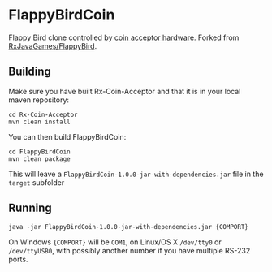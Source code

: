 FlappyBirdCoin
==============

Flappy Bird clone controlled by [coin acceptor hardware](https://github.com/RxTUDelft/Rx-Coin-Acceptor).
Forked from [RxJavaGames/FlappyBird](https://github.com/RxTUDelft/RxJavaGames/tree/master/FlappyBird).

## Building

Make sure you have built Rx-Coin-Acceptor and that it is in your local maven repository:

    cd Rx-Coin-Acceptor
    mvn clean install

You can then build FlappyBirdCoin:

    cd FlappyBirdCoin
    mvn clean package

This will leave a `FlappyBirdCoin-1.0.0-jar-with-dependencies.jar` file in the `target` subfolder

## Running

    java -jar FlappyBirdCoin-1.0.0-jar-with-dependencies.jar {COMPORT}

On Windows `{COMPORT}` will be `COM1`, on Linux/OS X `/dev/tty0` or `/dev/ttyUSB0`, with possibly another number if you have multiple RS-232 ports.